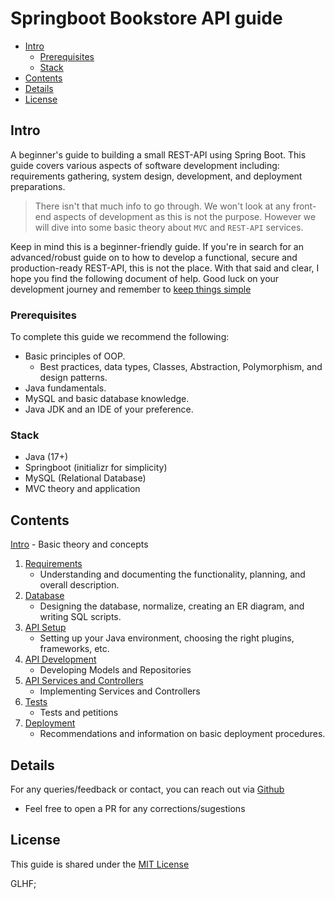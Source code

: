 # Springboot Bookstore API guide

<!-- toc -->

- [Intro](#intro)
  - [Prerequisites](#prerequisites)
  - [Stack](#stack)
- [Contents](#contents)
- [Details](#details)
- [License](#license)

<!-- tocstop -->

## Intro

A beginner's guide to building a small REST-API using Spring Boot.
This guide covers various aspects of software development including:
requirements gathering, system design, development, and deployment preparations.

> There isn't that much info to go through.
> We won't look at any front-end aspects of development as this is not the purpose.
> However we will dive into some basic theory about `MVC` and `REST-API` services.

Keep in mind this is a beginner-friendly guide.
If you're in search for an advanced/robust guide on to how to develop a functional,
secure and production-ready REST-API, this is not the place.
With that said and clear, I hope you find the following document of help.
Good luck on your development journey and remember to
[keep things simple](https://www.freecodecamp.org/news/keep-it-simple-stupid-how-to-use-the-kiss-principle-in-design/)

### Prerequisites

To complete this guide we recommend the following:

- Basic principles of OOP.
  - Best practices, data types, Classes, Abstraction, Polymorphism, and design patterns.
- Java fundamentals.
- MySQL and basic database knowledge.
- Java JDK and an IDE of your preference.

### Stack

- Java (17+)
- Springboot (initializr for simplicity)
- MySQL (Relational Database)
- MVC theory and application

## Contents

[Intro](./Intro.md) - Basic theory and concepts

1. [Requirements](./Part1.md)
   - Understanding and documenting the functionality, planning, and overall description.
2. [Database](./Part2.md)
   - Designing the database, normalize, creating an ER diagram, and writing SQL scripts.
3. [API Setup](./Part3.md)
   - Setting up your Java environment, choosing the right plugins, frameworks, etc.
4. [API Development](./Part4.md)
   - Developing Models and Repositories
5. [API Services and Controllers](./Part5.md)
   - Implementing Services and Controllers
6. [Tests](./Part6.md)
   - Tests and petitions
7. [Deployment](./Part7.md)
   - Recommendations and information on basic deployment procedures.

## Details

For any queries/feedback or contact, you can reach out via [Github](https://github.com/KeaCluster)

- Feel free to open a PR for any corrections/sugestions

## License

This guide is shared under the [MIT License](./LICENSE.md)

GLHF;
